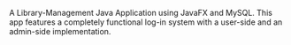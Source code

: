 A Library-Management Java Application using JavaFX and MySQL. This app features a completely functional log-in system with a user-side and an admin-side implementation.
